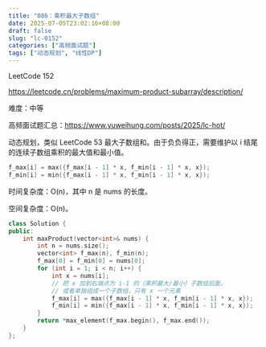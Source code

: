 ```yaml
---
title: "086：乘积最大子数组"
date: 2025-07-05T23:02:16+08:00
draft: false
slug: "lc-0152"
categories: ["高频面试题"]
tags: ["动态规划", "线性DP"]
---
```


LeetCode 152

https://leetcode.cn/problems/maximum-product-subarray/description/

难度：中等

高频面试题汇总：https://www.yuweihung.com/posts/2025/lc-hot/

动态规划，类似 LeetCode 53 最大子数组和。由于负负得正，需要维护以 i 结尾的连续子数组乘积的最大值和最小值。

```cpp
f_max[i] = max({f_max[i - 1] * x, f_min[i - 1] * x, x});
f_min[i] = min({f_max[i - 1] * x, f_min[i - 1] * x, x});
```

时间复杂度：O(n)，其中 n 是 nums 的长度。

空间复杂度：O(n)。

<!--more-->

```cpp
class Solution {
public:
    int maxProduct(vector<int>& nums) {
        int n = nums.size();
        vector<int> f_max(n), f_min(n);
        f_max[0] = f_min[0] = nums[0];
        for (int i = 1; i < n; i++) {
            int x = nums[i];
            // 把 x 加到右端点为 i-1 的（乘积最大/最小）子数组后面，
            // 或者单独组成一个子数组，只有 x 一个元素
            f_max[i] = max({f_max[i - 1] * x, f_min[i - 1] * x, x});
            f_min[i] = min({f_max[i - 1] * x, f_min[i - 1] * x, x});
        }
        return *max_element(f_max.begin(), f_max.end());
    }
};
```
